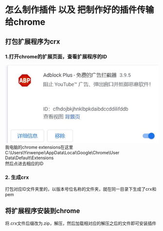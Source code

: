 # 怎么制作插件 以及 把制作好的插件传输给chrome
## 打包扩展程序为crx
### 1.打开chrome的扩展页面，查看扩展程序的ID
![Image text](https://github.com/xiaosayin/Experience_of_research/blob/main/image_store/extensions_id.JPG)  
我电脑的chrome extensions在这里 C:\Users\Yinwenpei\AppData\Local\Google\Chrome\User Data\Default\Extensions  
然后点进去相应的ID  
### 2. 生成crx
打包对应ID文件夹里的，以版本号位名称的文件夹，就在同一目录下生成了crx和pem
## 将扩展程序安装到chrome
将.crx文件后缀改为.zip，解压，然后加载相对应的解压之后的文件即可安装插件

